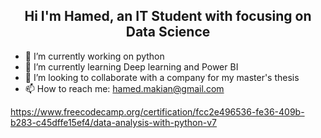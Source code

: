 <h2 align="center"> Hi I'm Hamed, an IT Student with focusing on Data Science </h2>


- 🔭 I’m currently working on python
- 🌱 I’m currently learning Deep learning and Power BI
- 👯 I’m looking to collaborate with a company for my master's thesis
- 📫 How to reach me: hamed.makian@gmail.com

https://www.freecodecamp.org/certification/fcc2e496536-fe36-409b-b283-c45dffe15ef4/data-analysis-with-python-v7
